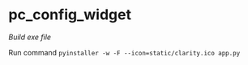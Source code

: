 # pc_config_widget


*Build exe file*

Run command `pyinstaller -w -F --icon=static/clarity.ico app.py`